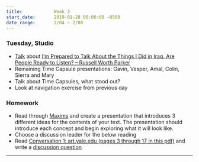```yaml
---
title:            Week 3
start_date:       2019-01-28 00:00:00 -0500
date_range:       2/04 – 2/08
---
```


### Tuesday, Studio

- [Talk](https://docs.google.com/document/d/1SasK6M2XYBT9EggStuVZi0uh2W7wzJgV55KdRBmlVCo/edit?usp=sharing) about [I’m Prepared to Talk About the Things I Did in Iraq. Are People Ready to Listen? – Russell Worth Parker](https://www.nytimes.com/2019/01/17/magazine/iraq-marine-phraselator.html)
- Remaining Time Capsule presentations: Gavin, Vesper, Amal, Colin, Sierra and Mary
- Talk about Time Capsules, what stood out?
- Look at navigation exercise from previous day

### Homework
- Read through [Maxims](../projects/maxims) and create a presentation that introduces 3 different ideas for the contents of your text. The presentation should introduce each concept and begin exploring what it will look like.
- Choose a discussion leader for the below reading
- Read [Conversation 1: art.yale.edu (pages 3 through 17 in this pdf)](https://www.dropbox.com/s/p1ikztkma7mi0xf/yale-reader.pdf?dl=0) and write a [discussion question](https://docs.google.com/document/d/1EzxwqxXGLd2a0oGzoalJIt3CRRbPxdPdn6J9j_Ph3vc/edit?usp=sharing)

---

